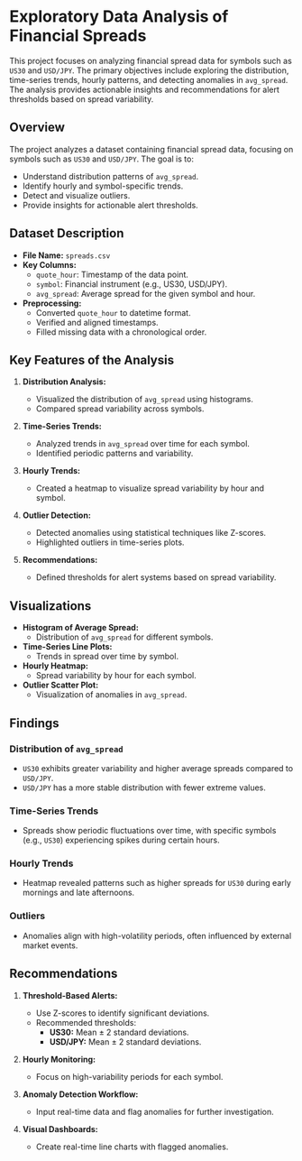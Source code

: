 # Exploratory Data Analysis of Financial Spreads

This project focuses on analyzing financial spread data for symbols such as `US30` and `USD/JPY`. The primary objectives include exploring the distribution, time-series trends, hourly patterns, and detecting anomalies in `avg_spread`. The analysis provides actionable insights and recommendations for alert thresholds based on spread variability.

## Overview

The project analyzes a dataset containing financial spread data, focusing on symbols such as `US30` and `USD/JPY`. The goal is to:
- Understand distribution patterns of `avg_spread`.
- Identify hourly and symbol-specific trends.
- Detect and visualize outliers.
- Provide insights for actionable alert thresholds.

## Dataset Description

- **File Name:** `spreads.csv`
- **Key Columns:**
  - `quote_hour`: Timestamp of the data point.
  - `symbol`: Financial instrument (e.g., US30, USD/JPY).
  - `avg_spread`: Average spread for the given symbol and hour.
- **Preprocessing:**
  - Converted `quote_hour` to datetime format.
  - Verified and aligned timestamps.
  - Filled missing data with a chronological order.

## Key Features of the Analysis

1. **Distribution Analysis:**
   - Visualized the distribution of `avg_spread` using histograms.
   - Compared spread variability across symbols.

2. **Time-Series Trends:**
   - Analyzed trends in `avg_spread` over time for each symbol.
   - Identified periodic patterns and variability.

3. **Hourly Trends:**
   - Created a heatmap to visualize spread variability by hour and symbol.

4. **Outlier Detection:**
   - Detected anomalies using statistical techniques like Z-scores.
   - Highlighted outliers in time-series plots.

5. **Recommendations:**
   - Defined thresholds for alert systems based on spread variability.

## Visualizations

- **Histogram of Average Spread:**
  - Distribution of `avg_spread` for different symbols.
- **Time-Series Line Plots:**
  - Trends in spread over time by symbol.
- **Hourly Heatmap:**
  - Spread variability by hour for each symbol.
- **Outlier Scatter Plot:**
  - Visualization of anomalies in `avg_spread`.

## Findings

### Distribution of `avg_spread`
- `US30` exhibits greater variability and higher average spreads compared to `USD/JPY`.
- `USD/JPY` has a more stable distribution with fewer extreme values.

### Time-Series Trends
- Spreads show periodic fluctuations over time, with specific symbols (e.g., `US30`) experiencing spikes during certain hours.

### Hourly Trends
- Heatmap revealed patterns such as higher spreads for `US30` during early mornings and late afternoons.

### Outliers
- Anomalies align with high-volatility periods, often influenced by external market events.

## Recommendations

1. **Threshold-Based Alerts:**
   - Use Z-scores to identify significant deviations.
   - Recommended thresholds:
     - **US30:** Mean ± 2 standard deviations.
     - **USD/JPY:** Mean ± 2 standard deviations.

2. **Hourly Monitoring:**
   - Focus on high-variability periods for each symbol.

3. **Anomaly Detection Workflow:**
   - Input real-time data and flag anomalies for further investigation.

4. **Visual Dashboards:**
   - Create real-time line charts with flagged anomalies.


